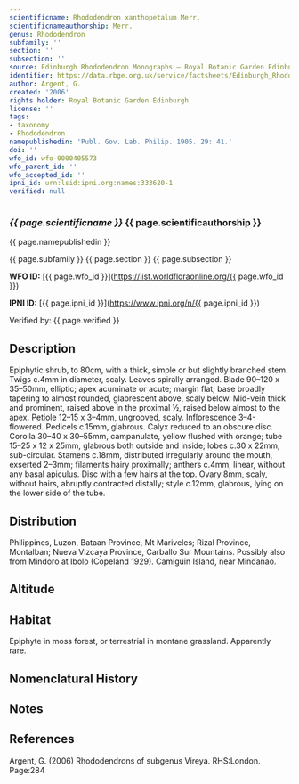 ```yaml
---
scientificname: Rhododendron xanthopetalum Merr.
scientificnameauthorship: Merr.
genus: Rhododendron
subfamily: ''
section: ''
subsection: ''
source: Edinburgh Rhododendron Monographs – Royal Botanic Garden Edinburgh
identifier: https://data.rbge.org.uk/service/factsheets/Edinburgh_Rhododendron_Monographs.xhtml
author: Argent, G.
created: '2006'
rights holder: Royal Botanic Garden Edinburgh
license: ''
tags:
- taxonomy
- Rhododendron
namepublishedin: 'Publ. Gov. Lab. Philip. 1905. 29: 41.'
doi: ''
wfo_id: wfo-0000405573
wfo_parent_id: ''
wfo_accepted_id: ''
ipni_id: urn:lsid:ipni.org:names:333620-1
verified: null
---
```

### _{{ page.scientificname }}_ {{ page.scientificauthorship }}
 {{ page.namepublishedin }}

{{ page.subfamily }} {{ page.section }} {{ page.subsection }}

**WFO ID:** [{{ page.wfo_id }}](https://list.worldfloraonline.org/{{ page.wfo_id }})

**IPNI ID:** [{{ page.ipni_id }}](https://www.ipni.org/n/{{ page.ipni_id }})

Verified by: {{ page.verified }}



## Description
Epiphytic shrub, to 80cm, with a thick, simple or but slightly branched stem. Twigs c.4mm in diameter, scaly. Leaves spirally arranged. Blade 90–120 x 35–50mm, elliptic; apex acuminate or acute; margin flat; base broadly tapering to almost rounded, glabrescent above, scaly below. Mid-vein thick and prominent, raised above in the proximal ½, raised below almost to the apex. Petiole 12–15 x 3–4mm, ungrooved, scaly. Inflorescence 3–4-flowered. Pedicels c.15mm, glabrous. Calyx reduced to an obscure disc. Corolla 30–40 x 30–55mm, campanulate, yellow flushed with orange; tube 15–25 x 12 x 25mm, glabrous both outside and inside; lobes c.30 x 22mm, sub-circular. Stamens c.18mm, distributed irregularly around the mouth, exserted 2–3mm; filaments hairy proximally; anthers c.4mm, linear, without any basal apiculus. Disc with a few hairs at the top. Ovary 8mm, scaly, without hairs, abruptly contracted distally; style c.12mm, glabrous, lying on the lower side of the tube.

## Distribution
Philippines, Luzon, Bataan Province, Mt Mariveles; Rizal Province, Montalban; Nueva Vizcaya Province, Carballo Sur Mountains. Possibly also from Mindoro at Ibolo (Copeland 1929). Camiguin Island, near Mindanao.

## Altitude


## Habitat
Epiphyte in moss forest, or terrestrial in montane grassland. Apparently rare.

## Nomenclatural History

                       
## Notes


## References

Argent, G. (2006) Rhododendrons of subgenus Vireya. RHS:London. Page:284

